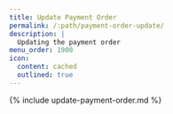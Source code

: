 ```yaml
---
title: Update Payment Order
permalink: /:path/payment-order-update/
description: |
  Updating the payment order
menu_order: 1900
icon:
  content: cached
  outlined: true
---
```


{% include update-payment-order.md %}
